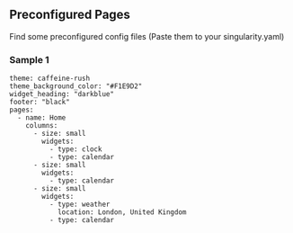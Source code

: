 ## Preconfigured Pages

Find some preconfigured config files
(Paste them to your singularity.yaml)

### Sample 1

```
theme: caffeine-rush
theme_background_color: "#F1E9D2"
widget_heading: "darkblue"
footer: "black"
pages:
  - name: Home
    columns:
      - size: small
        widgets:
          - type: clock
          - type: calendar
      - size: small
        widgets:
          - type: calendar
      - size: small
        widgets:
          - type: weather
            location: London, United Kingdom
          - type: calendar
```